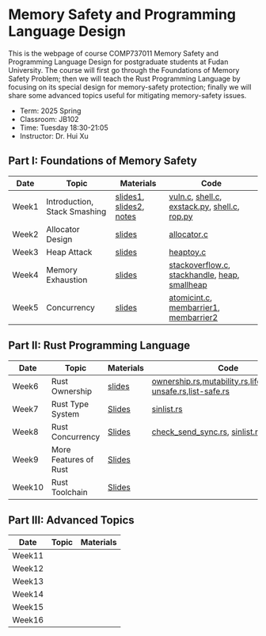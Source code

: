 # Memory Safety and Programming Language Design
This is the webpage of course COMP737011 Memory Safety and Programming Language Design for postgraduate students at Fudan University. The course will first go through the Foundations of Memory Safety Problem; then we will teach the Rust Programming Language by focusing on its special design for memory-safety protection; finally we will share some advanced topics useful for mitigating memory-safety issues.

- Term: 2025 Spring  
- Classroom: JB102  
- Time: Tuesday 18:30-21:05  
- Instructor: Dr. Hui Xu

## Part I: Foundations of Memory Safety 

| Date | Topic | Materials | Code |
|---|---|---|---|
| Week1 | Introduction, Stack Smashing | [slides1](slides/l0-intro.pdf), [slides2](slides/l1-stacksmash.pdf), [notes](notes/l1-stacksmash.md) | [vuln.c](code/l1-vuln.c), [shell.c](code/l1-shell.c), [exstack.py](code/l1-exstack.py), [shell.c](code/l1-aslr.c), [rop.py](code/l1-rop.py) |
| Week2 | Allocator Design | [slides](slides/l2-allocator.pdf) | [allocator.c](code/l2-allocator.c) |
| Week3 | Heap Attack | [slides](slides/l3-heapattack.pdf) | [heaptoy.c](code/l3-heaptoy.c) | 
| Week4 | Memory Exhaustion | [slides](slides/l4-memexhaustion.pdf) | [stackoverflow.c](code/l4-stackoverflow.c), [stackhandle](code/l4-stackhandle.c), [heap](code/l4-heap.c), [smallheap](code/l4-smallheap.c) |
| Week5 | Concurrency | [slides](slides/l5-concurrency.pdf) | [atomicint.c](code/l5-atomicint.c), [membarrier1](code/l5-membarrier1.c), [membarrier2](/code/l5-membarrier2.c) |

## Part II: Rust Programming Language 

| Date | Topic | Materials | Code |
|---|---|---|---|
| Week6 | Rust Ownership | [slides](slides/l6-rust-owner.pdf) | [ownership.rs](code/l6-ownership.rs),[mutability.rs](code/l6-mutability.rs),[lifetime.rs](code/l6-lifetime.rs),[list-unsafe.rs](code/l6-list-unsafe.rs),[list-safe.rs](code/l6-list-safe.rs)| 
| Week7 | Rust Type System | [Slides](slides/l7-rust-type.pdf) | [sinlist.rs](code/l7-sinlist.rs) | 
| Week8 | Rust Concurrency | [Slides](slides/l8-rust-concurrency.pdf) | [check_send_sync.rs](code/l8-check_send_sync.rs), [sinlist.rs](code/l8-sinlist.rs), [sinlist.rs](code/l8-unsend.rs) | 
| Week9 | More Features of Rust | [Slides](slides/l9-rust-more.pdf) |  |
| Week10 | Rust Toolchain | [Slides](slides/l10-rust-toolchain.pdf) | |

## Part III: Advanced Topics

| Date | Topic | Materials  |
|---|---|---|
| Week11 |  |  |
| Week12 |  |  | 
| Week13 |  |  | 
| Week14 |  |  | 
| Week15 |  |  |
| Week16 |  |  |
